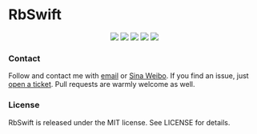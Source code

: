 # RbSwift

<p align="center">
<a href="https://travis-ci.org/draveness/RbSwift"><img src="https://img.shields.io/travis/draveness/RbSwift/master.svg"></a>
<a href="https://swift.org/package-manager/"><img src="https://img.shields.io/badge/SPM-ready-orange.svg"></a>
<a href="http://cocoadocs.org/docsets/RbSwift"><img src="https://img.shields.io/cocoapods/v/RbSwift.svg?style=flat"></a>
<a href="https://raw.githubusercontent.com/draveness/RbSwift/master/LICENSE"><img src="https://img.shields.io/cocoapods/l/RbSwift.svg?style=flat"></a>
<a href="http://cocoadocs.org/docsets/RbSwift"><img src="https://img.shields.io/cocoapods/p/RbSwift.svg?style=flat"></a>
</p>


### Contact

Follow and contact me with [email](mailto:i@draveness.me) or [Sina Weibo](http://weibo.com/draveness). If you find an issue, just [open a ticket](https://github.com/draveness/rbswift/issues/new). Pull requests are warmly welcome as well.

### License

RbSwift is released under the MIT license. See LICENSE for details.


